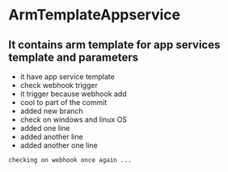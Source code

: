# ArmTemplateAppservice

## It contains arm template for app services template and parameters

   - it have app service template 
   - check webhook trigger 
   - it trigger because webhook add
   - cool to part of the commit
   - added new branch
   - check on windows and linux OS
   - added one line
   - added another line
   - added another one line
 

```
checking on webhook once again ...
```
